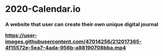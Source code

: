 # 2020-Calendar.io
<h3>A website that user can create their own unique digital journal</>


https://user-images.githubusercontent.com/47014256/212017365-4f15572e-5ea7-4ada-956b-a88190708bba.mp4


